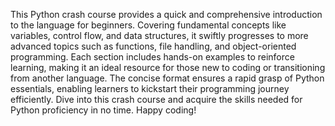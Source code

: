 This Python crash course provides a quick and comprehensive introduction to the language for beginners. Covering fundamental concepts like variables, control flow, and data structures, it swiftly progresses to more advanced topics such as functions, file handling, and object-oriented programming. Each section includes hands-on examples to reinforce learning, making it an ideal resource for those new to coding or transitioning from another language. The concise format ensures a rapid grasp of Python essentials, enabling learners to kickstart their programming journey efficiently. Dive into this crash course and acquire the skills needed for Python proficiency in no time. Happy coding!





